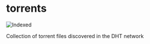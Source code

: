 torrents 
========
![Indexed](https://img.shields.io/badge/indexed-34097-blue)

Collection of torrent files discovered in the DHT network
